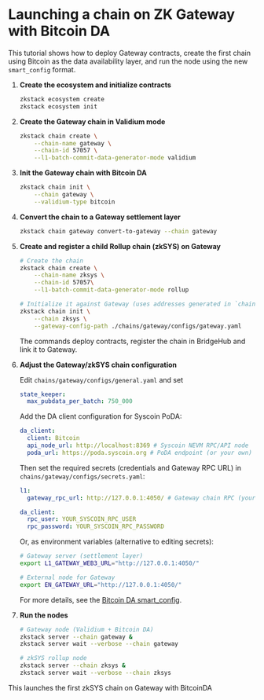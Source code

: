 # Launching a chain on ZK Gateway with Bitcoin DA

This tutorial shows how to deploy Gateway contracts, create the first chain using Bitcoin as the data availability
layer, and run the node using the new `smart_config` format.

1. **Create the ecosystem and initialize contracts**

   ```bash
   zkstack ecosystem create
   zkstack ecosystem init
   ```

2. **Create the Gateway chain in Validium mode**

   ```bash
   zkstack chain create \
       --chain-name gateway \
       --chain-id 57057 \
       --l1-batch-commit-data-generator-mode validium
   ```

3. **Init the Gateway chain with Bitcoin DA**

   ```bash
   zkstack chain init \
       --chain gateway \
       --validium-type bitcoin
   ```

4. **Convert the chain to a Gateway settlement layer**

   ```bash
   zkstack chain gateway convert-to-gateway --chain gateway
   ```

5. **Create and register a child Rollup chain (zkSYS) on Gateway**

   ```bash
   # Create the chain
   zkstack chain create \
       --chain-name zksys \
       --chain-id 57057\
       --l1-batch-commit-data-generator-mode rollup

   # Initialize it against Gateway (uses addresses generated in `chains/gateway/configs/gateway.yaml`)
   zkstack chain init \
       --chain zksys \
       --gateway-config-path ./chains/gateway/configs/gateway.yaml
   ```

   The commands deploy contracts, register the chain in BridgeHub and link it to Gateway.

6. **Adjust the Gateway/zkSYS chain configuration**

   Edit `chains/gateway/configs/general.yaml` and set

   ```yaml
   state_keeper:
     max_pubdata_per_batch: 750_000
   ```

   Add the DA client configuration for Syscoin PoDA:

   ```yaml
   da_client:
     client: Bitcoin
     api_node_url: http://localhost:8369 # Syscoin NEVM RPC/API node
     poda_url: https://poda.syscoin.org # PoDA endpoint (or your own)
   ```

   Then set the required secrets (credentials and Gateway RPC URL) in `chains/gateway/configs/secrets.yaml`:

   ```yaml
   l1:
     gateway_rpc_url: http://127.0.0.1:4050/ # Gateway chain RPC (your Gateway node)

   da_client:
     rpc_user: YOUR_SYSCOIN_RPC_USER
     rpc_password: YOUR_SYSCOIN_RPC_PASSWORD
   ```

   Or, as environment variables (alternative to editing secrets):

   ```bash
   # Gateway server (settlement layer)
   export L1_GATEWAY_WEB3_URL="http://127.0.0.1:4050/"

   # External node for Gateway
   export EN_GATEWAY_URL="http://127.0.0.1:4050/"
   ```

   For more details, see the [Bitcoin DA smart_config](./bitcoin-da-client.md#smart_config-example).

7. **Run the nodes**

   ```bash
   # Gateway node (Validium + Bitcoin DA)
   zkstack server --chain gateway &
   zkstack server wait --verbose --chain gateway

   # zkSYS rollup node
   zkstack server --chain zksys &
   zkstack server wait --verbose --chain zksys
   ```

This launches the first zkSYS chain on Gateway with BitcoinDA
